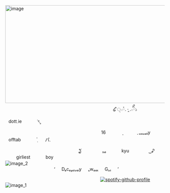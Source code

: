 <img width="1052" height="309" alt="image" src="https://github.com/user-attachments/assets/500b6bdc-20e0-4f86-aec4-f37109f69bf1" />
　⠀ㅤㅤㅤㅤㅤ　⠀ㅤㅤㅤㅤㅤ　⠀ㅤㅤㅤㅤㅤ　⠀ㅤㅤㅤㅤㅤ໒ ᩧੑ𓏼ཾ. ·̭ .𓏼ིྀ১　⠀　⠀dott𓈒ie　⠀　⠀ᣟৎ˳
 

　⠀ㅤㅤㅤㅤ　⠀ㅤㅤㅤㅤㅤ　⠀ㅤㅤㅤㅤㅤ　⠀ㅤㅤ16　⠀　⠀  ̣̣⠀　⠀⠀  ֪ ᵤₛᵤₐₗₗy　⠀offtab　⠀　⠀݂۫ 　⠀パ𓈒

　⠀ㅤㅤㅤㅤㅤ　⠀ㅤㅤㅤㅤㅤ　⠀ㅤㅤ ຽׄ 　⠀　⠀　ₕₑ　⠀　⠀kyu　⠀　⠀　   ͜͜ ♪ 　⠀　⠀　⠀girliest　⠀　⠀boy    
 ![image_2](https://github.com/user-attachments/assets/454240f3-085c-4f82-bf9e-94e89e96b70e)
　⠀ㅤㅤㅤㅤㅤ　⠀ㅤㅤㅤㅤㅤ　⠀ㅤㅤ  ⠀⠀⠀⠀⠀⠀⠀⠀⠀⠀⠀⠀⠀⠀⠀‘⠀⠀Dₑcₑₚₜᵢᵥₑₗy⠀⠀ₛwₑₑₜ⠀⠀Gᵢᵣₗ⠀⠀’
 
ㅤ  ⠀⠀⠀⠀⠀⠀⠀⠀⠀⠀⠀⠀⠀⠀ㅤ  ⠀⠀⠀⠀⠀⠀⠀⠀⠀⠀⠀⠀[![spotify-github-profile](https://spotify-github-profile.kittinanx.com/api/view?uid=31weq5lkewwdr3ornsygit5tnboq&cover_image=true&theme=novatorem&show_offline=false&background_color=538aa1&interchange=true&profanity=false&bar_color=c8d2de&bar_color_cover=false)](https://github.com/kittinan/spotify-github-profile)
![image_1](https://github.com/user-attachments/assets/18210827-396a-4d38-9950-f074d344e285)
